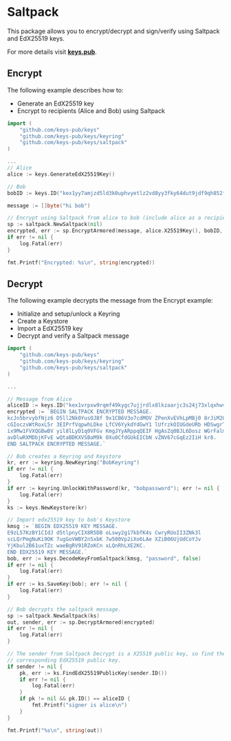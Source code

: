 # Saltpack

This package allows you to encrypt/decrypt and sign/verify using Saltpack and
EdX25519 keys.

For more details visit **[keys.pub](https://keys.pub)**.

## Encrypt

The following example describes how to:

- Generate an EdX25519 key
- Encrypt to recipients (Alice and Bob) using Saltpack

```go
import (
    "github.com/keys-pub/keys"
    "github.com/keys-pub/keys/keyring"
    "github.com/keys-pub/keys/saltpack"
)

...
// Alice
alice := keys.GenerateEdX25519Key()

// Bob
bobID := keys.ID("kex1yy7amjzd5ld3k0uphvyetlz2vd8yy3fky64dut9jdf9qh852f0nsxjgv0m")

message := []byte("hi bob")

// Encrypt using Saltpack from alice to bob (include alice as a recipient too).
sp := saltpack.NewSaltpack(nil)
encrypted, err := sp.EncryptArmored(message, alice.X25519Key(), bobID, alice.ID())
if err != nil {
    log.Fatal(err)
}

fmt.Printf("Encrypted: %s\n", string(encrypted))
```

## Decrypt

The following example decrypts the message from the Encrypt example:

- Initialize and setup/unlock a Keyring
- Create a Keystore
- Import a EdX25519 key
- Decrypt and verify a Saltpack message

```go
import (
    "github.com/keys-pub/keys"
    "github.com/keys-pub/keys/keyring"
    "github.com/keys-pub/keys/saltpack"
)

...

// Message from Alice
aliceID := keys.ID("kex1vrpxw9rqmf49kygc7ujjrdlx8lkzaarjc3s24j73xlqxhwvsyx2sw06r82")
encrypted := `BEGIN SALTPACK ENCRYPTED MESSAGE.
kcJn5brvybfNjz6 D5ll2Nk0YusOJBf 9x1CB6V3o7cdMOV ZPenXvEVhLpMBj0 8rJiM2GJTyXbhDn
cGIoczvWtRoxL5r 3EIPrfVqpwhLDke LfCV6YykdYdGwY1 lUfrzkOIUGdeURb HDSwgrTSrcexwj3
ix9Mw1FVXQGBwBV yil8lLyD1q0VFGv KmgJYyARppqQEIF HgAsZq0BJL6Dosz WGrFalmG90QA6PO
avDlwRXMDbjKFvE wQtaBDKXVSBaM9k 0Xu0CfdGUkEICbN vZNV67cGqEz2IiH kr8.
END SALTPACK ENCRYPTED MESSAGE.`

// Bob creates a Keyring and Keystore
kr, err := keyring.NewKeyring("BobKeyring")
if err != nil {
    log.Fatal(err)
}
if err := keyring.UnlockWithPassword(kr, "bobpassword"); err != nil {
    log.Fatal(err)
}
ks := keys.NewKeystore(kr)

// Import edx25519 key to bob's Keystore
kmsg := `BEGIN EDX25519 KEY MESSAGE.
E9zL57KzBY1CIdJ d5tlpnyCIX8R5DB oLswy2g17kbfK4s CwryRUoII3ZNk3l
scLQrPmgNuKi9OK 7ugGoVWBY2n5xbK 7w500Vp2iXo6LAe XZiB06UjUdCoYJv
YjKbul2B61uxTZc waeBgRV91RZoKCn xLQnRhLXE2KC.
END EDX25519 KEY MESSAGE.`
bob, err := keys.DecodeKeyFromSaltpack(kmsg, "password", false)
if err != nil {
    log.Fatal(err)
}
if err := ks.SaveKey(bob); err != nil {
    log.Fatal(err)
}

// Bob decrypts the saltpack message.
sp := saltpack.NewSaltpack(ks)
out, sender, err := sp.DecryptArmored(encrypted)
if err != nil {
    log.Fatal(err)
}

// The sender from Saltpack Decrypt is a X25519 public key, so find the
// corresponding EdX25519 public key.
if sender != nil {
    pk, err := ks.FindEdX25519PublicKey(sender.ID())
    if err != nil {
        log.Fatal(err)
    }
    if pk != nil && pk.ID() == aliceID {
        fmt.Printf("signer is alice\n")
    }
}

fmt.Printf("%s\n", string(out))
```

<!-- if err := ks.SavePublicKey(aliceID); err != nil {
    log.Fatal(err)
}

if sender != nil {
    // The sender from Saltpack Decrypt is a x25519 public key, so find the corresponding edx25519 key.
    pk, err := ks.FindEdX25519PublicKey(sender.ID())
    if err != nil {
        log.Fatal(err)
    }
    if pk != nil && pk.ID() == aliceID {
        fmt.Printf("signer is alice\n")
    }
} -->
